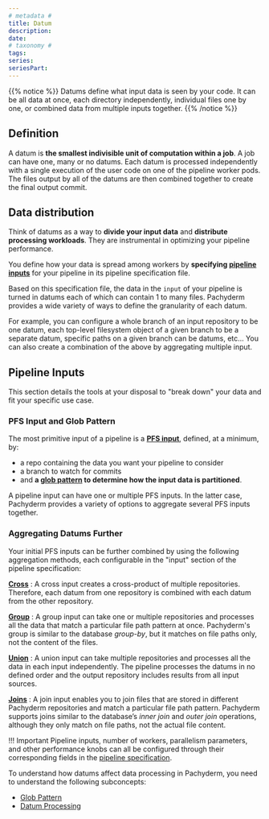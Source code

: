 ```yaml
---
# metadata # 
title: Datum
description: 
date: 
# taxonomy #
tags: 
series:
seriesPart:
--- 
```


{{% notice %}}
Datums define what input data is seen by your code. It can be
all data at once, each directory independently, individual
files one by one, or combined data from multiple inputs together.
{{% /notice %}}

## Definition
A datum is **the smallest indivisible unit of computation within a job**.
A job can have one, many or no datums. Each datum is processed
independently with a single execution of the user code on one of
the pipeline worker pods.
The files output by all of the datums are then combined together to
create the final output commit.

## Data distribution
Think of datums as a way to **divide your input data** 
and **distribute processing workloads**.
They are instrumental in optimizing your pipeline performance.

You define how your data is spread among workers by
**specifying [pipeline inputs](#pipeline-inputs)** for your pipeline 
in its pipeline specification file. 

Based on this specification file, the data in the `input` 
of your pipeline is turned in datums 
each of which can contain 1 to many files.
Pachyderm provides a wide variety of ways to define the granularity of each datum. 

For example, you can configure a whole branch of an
input repository to be one datum, each top-level filesystem object of a given branch
to be a separate datum, specific paths on a given branch can be datums, etc...
You can also create a combination of the above by aggregating multiple input.

## Pipeline Inputs
This section details the tools at your disposal to
"break down" your data and fit your specific use case.
### PFS Input and Glob Pattern
The most primitive input of a pipeline is a [**PFS input**](../../../reference/pipeline-spec/#pfs-input), defined, at a minimum, by:

- a repo containing the data you want your pipeline to consider
- a branch to watch for commits
- and **a [glob pattern](glob-pattern.md) to determine how the input data is partitioned**.

A pipeline input can have one or multiple PFS inputs.
In the latter case, Pachyderm provides a variety of options to aggregate several PFS inputs together.
### Aggregating Datums Further
Your initial PFS inputs can be further combined by using the following
aggregation methods, each configurable in the "input" section of the pipeline specification:

[**Cross**](./cross-union/#cross-input)
:    A cross input creates a cross-product of multiple repositories.
     Therefore, each datum from one repository is combined with each
     datum from the other repository.

[**Group**](./group/)
:    A group input can take one or multiple repositories and processes
     all the data that match a particular
     file path pattern at once. Pachyderm's group is similar to the database *group-by*, but it matches on file paths only, not the content of the files.

[**Union**](./cross-union/#union-input)
:    A union input can take multiple repositories and processes
     all the data in each input independently. The pipeline
     processes the datums in no defined order and the output
     repository includes results from all input sources.

[**Joins**](./join/)
:    A join input enables you to join files that are stored
     in different Pachyderm repositories and match a particular
     file path pattern. Pachyderm supports joins similar to the
     database’s *inner join* and *outer join* operations, although they only match
     on file paths, not the actual file content.


!!! Important
     Pipeline inputs, number of workers, parallelism parameters, and other
     performance knobs can all be configured through their
     corresponding fields in the [pipeline specification](../../../reference/pipeline-spec.md).

To understand how datums affect data processing in Pachyderm, you need to
understand the following subconcepts:

* [Glob Pattern](glob-pattern.md)
* [Datum Processing](relationship-between-datums.md)
